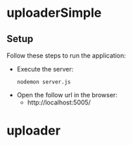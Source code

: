 # uploaderSimple

## Setup
Follow these steps to run the application:

- Execute the server:
    ``` shell
    nodemon server.js
    ```
- Open the follow url in the browser:
    * http://localhost:5005/
# uploader
